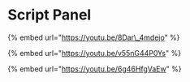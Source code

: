 # Script Panel

{% embed url="https://youtu.be/8Dar\_4mdejo" %}

{% embed url="https://youtu.be/v55nG44P0Ys" %}

{% embed url="https://youtu.be/6g46HfgVaEw" %}



